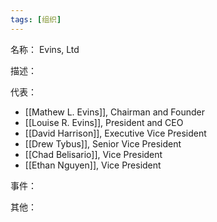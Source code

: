 ```yaml
---
tags: [组织]
---
```


名称：
Evins, Ltd

描述：

代表：
- [[Mathew L. Evins]], Chairman and Founder
- [[Louise R. Evins]], President and CEO
- [[David Harrison]], Executive Vice President
- [[Drew Tybus]], Senior Vice President
- [[Chad Belisario]], Vice President
- [[Ethan Nguyen]], Vice President

事件：

其他：

